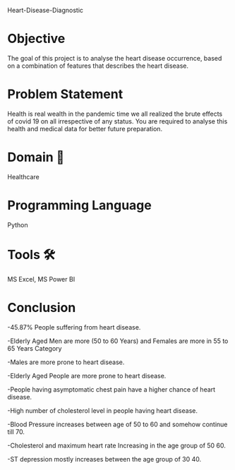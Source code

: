 Heart-Disease-Diagnostic
# Objective 
The goal of this project is to analyse the heart disease occurrence, based on a combination of features that describes the heart disease.

# Problem Statement 
Health is real wealth in the pandemic time we all realized the brute effects of covid 19 on all irrespective of any status. You are required to analyse this health and medical data for better future preparation.

# Domain 🏥
Healthcare

# Programming Language 
Python

# Tools 🛠
MS Excel, MS Power BI

# Conclusion 
-45.87% People suffering from heart disease.

-Elderly Aged Men are more (50 to 60 Years) and Females are more in 55 to 65 Years Category

-Males are more prone to heart disease.

-Elderly Aged People are more prone to heart disease.

-People having asymptomatic chest pain have a higher chance of heart disease.

-High number of cholesterol level in people having heart disease.

-Blood Pressure increases between age of 50 to 60 and somehow continue till 70.

-Cholesterol and maximum heart rate Increasing in the age group of 50 60.

-ST depression mostly increases between the age group of 30 40.
